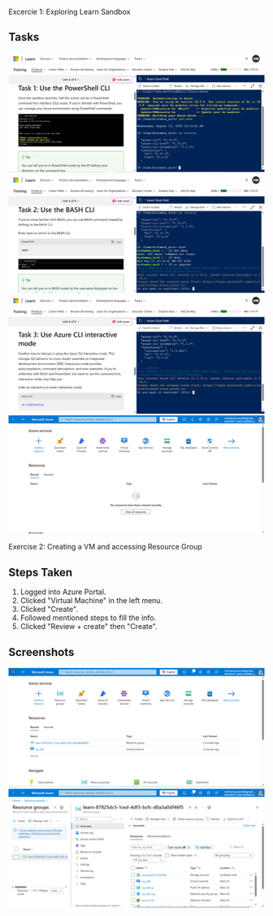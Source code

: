 Excercie 1: Exploring Learn Sandbox

## Tasks
![Task 1](screenshots/Task1.PNG)
![Task 2](screenshots/Task2.PNG)
![Task 3](screenshots/Task3.PNG)
![Task 4](screenshots/Task4.PNG)

Exercise 2: Creating a VM and accessing Resource Group

## Steps Taken
1. Logged into Azure Portal.
2. Clicked "Virtual Machine" in the left menu.
3. Clicked "Create".
4. Followed mentioned steps to fill the info.
5. Clicked "Review + create" then "Create".

## Screenshots
![Step 1](screenshots/Step1_Ex2.PNG)
![Step 2](screenshots/Step2_Ex2.PNG)
